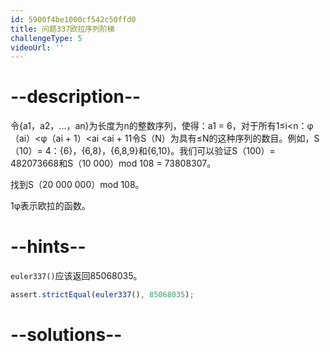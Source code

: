 ```yaml
---
id: 5900f4be1000cf542c50ffd0
title: 问题337欧拉序列阶梯
challengeType: 5
videoUrl: ''
---
```


# --description--

令{a1，a2，...，an}为长度为n的整数序列，使得：a1 = 6，对于所有1≤i&lt;n：φ（ai）&lt;φ（ai + 1）&lt;ai &lt;ai + 11令S（N）为具有≤N的这种序列的数目。例如，S（10）= 4：{6}，{6,8}，{6,8,9}和{6,10}。我们可以验证S（100）= 482073668和S（10 000）mod 108 = 73808307。

找到S（20 000 000）mod 108。

1φ表示欧拉的函数。

# --hints--

`euler337()`应该返回85068035。

```js
assert.strictEqual(euler337(), 85068035);
```

# --solutions--


